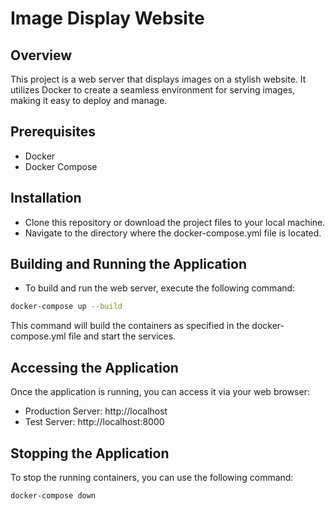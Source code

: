 # Image Display Website

## Overview
This project is a web server that displays images on a stylish website. It utilizes Docker to create a seamless environment for serving images, making it easy to deploy and manage.

## Prerequisites
- Docker
- Docker Compose

## Installation
- Clone this repository or download the project files to your local machine.
- Navigate to the directory where the docker-compose.yml file is located.

## Building and Running the Application
- To build and run the web server, execute the following command:
```bash
docker-compose up --build
```
This command will build the containers as specified in the docker-compose.yml file and start the services.

## Accessing the Application
Once the application is running, you can access it via your web browser:
- Production Server: http://localhost
- Test Server: http://localhost:8000

## Stopping the Application
To stop the running containers, you can use the following command:
```bash
docker-compose down
```
